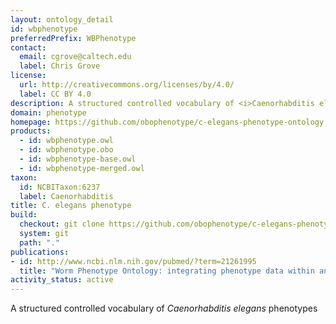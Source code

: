 ```yaml
---
layout: ontology_detail
id: wbphenotype
preferredPrefix: WBPhenotype
contact:
  email: cgrove@caltech.edu
  label: Chris Grove
license:
  url: http://creativecommons.org/licenses/by/4.0/
  label: CC BY 4.0
description: A structured controlled vocabulary of <i>Caenorhabditis elegans</i> phenotypes
domain: phenotype
homepage: https://github.com/obophenotype/c-elegans-phenotype-ontology
products:
  - id: wbphenotype.owl
  - id: wbphenotype.obo
  - id: wbphenotype-base.owl
  - id: wbphenotype-merged.owl
taxon:
  id: NCBITaxon:6237
  label: Caenorhabditis
title: C. elegans phenotype
build:
  checkout: git clone https://github.com/obophenotype/c-elegans-phenotype-ontology.git
  system: git
  path: "."
publications:
- id: http://www.ncbi.nlm.nih.gov/pubmed/?term=21261995
  title: "Worm Phenotype Ontology: integrating phenotype data within and beyond the C. elegans community."
activity_status: active
---
```


A structured controlled vocabulary of <i>Caenorhabditis elegans</i> phenotypes
